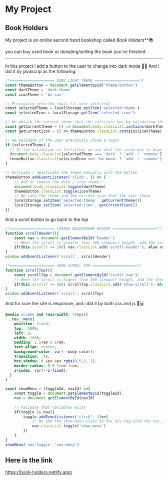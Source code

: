 # My Project
## Book Holders

My project is an online second hand bookshop called _Book Holders_**📚

you can buy used book or donating/selling the book you've finished.


------------------------
In this project i add a button to the user to change into dark mode 🔅🔆
And i did it by javascrip as the following:

```javascript
/*==================== DARK LIGHT THEME ====================*/ 
const themeButton = document.getElementById('theme-button')
const darkTheme = 'dark-theme'
const iconTheme = 'bx-sun'

// Previously selected topic (if user selected)
const selectedTheme = localStorage.getItem('selected-theme')
const selectedIcon = localStorage.getItem('selected-icon')

// We obtain the current theme that the interface has by validating the dark-theme class
const getCurrentTheme = () => document.body.classList.contains(darkTheme) ? 'dark' : 'light'
const getCurrentIcon = () => themeButton.classList.contains(iconTheme) ? 'bx-moon' : 'bx-sun'

// We validate if the user previously chose a topic
if (selectedTheme) {
  // If the validation is fulfilled, we ask what the issue was to know if we activated or deactivated the dark
  document.body.classList[selectedTheme === 'dark' ? 'add' : 'remove'](darkTheme)
  themeButton.classList[selectedIcon === 'bx-moon' ? 'add' : 'remove'](iconTheme)
}

// Activate / deactivate the theme manually with the button
themeButton.addEventListener('click', () => {
    // Add or remove the dark / icon theme
    document.body.classList.toggle(darkTheme)
    themeButton.classList.toggle(iconTheme)
    // We save the theme and the current icon that the user chose
    localStorage.setItem('selected-theme', getCurrentTheme())
    localStorage.setItem('selected-icon', getCurrentIcon())
})
```

And a scroll button to go back to the top 

```javascript
/*==================== CHANGE BACKGROUND HEADER ====================*/ 
function scrollHeader(){
    const nav = document.getElementById('header')
    // When the scroll is greater than 200 viewport height, add the scroll-header class to the header tag
    if(this.scrollY >= 200) nav.classList.add('scroll-header'); else nav.classList.remove('scroll-header')
}
window.addEventListener('scroll', scrollHeader)

/*==================== SHOW SCROLL TOP ====================*/ 
function scrollTop(){
    const scrollTop = document.getElementById('scroll-top');
    // When the scroll is higher than 560 viewport height, add the show-scroll class to the a tag with the scroll-top class
    if(this.scrollY >= 560) scrollTop.classList.add('show-scroll'); else scrollTop.classList.remove('show-scroll')
}
window.addEventListener('scroll', scrollTop)
```

And for sure the site is resposive, and i did it by both css and js 📲💻


```css
@media screen and (max-width: 768px){
  .nav__menu{
    position: fixed;
    top: -100%;
    left: 0;
    width: 100%;
    padding: 1.5rem 0 1rem;
    text-align: center;
    background-color: var(--body-color);
    transition: .4s;
    box-shadow: 0 4px 4px rgba(0,0,0,.1);
    border-radius: 0 0 1rem 1rem;
    z-index: var(--z-fixed);
  }
}
```

```javascript
const showMenu = (toggleId, navId) =>{
    const toggle = document.getElementById(toggleId),
    nav = document.getElementById(navId)
    
    // Validate that variables exist
    if(toggle && nav){
        toggle.addEventListener('click', ()=>{
            // We add the show-menu class to the div tag with the nav__menu class
            nav.classList.toggle('show-menu')
        })
    }
}
showMenu('nav-toggle','nav-menu')
```



## Here is the link 
https://book-holders.netlify.app/